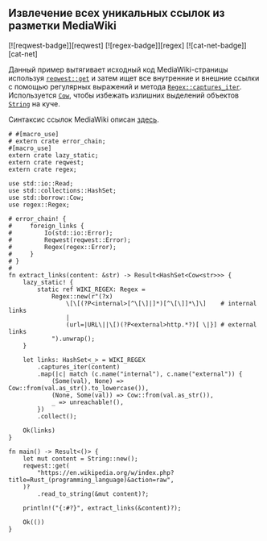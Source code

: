 ## Извлечение всех уникальных ссылок из разметки MediaWiki

[![reqwest-badge]][reqwest] [![regex-badge]][regex] [![cat-net-badge]][cat-net]

Данный пример вытягивает исходный код MediaWiki-страницы используя [`reqwest::get`](https://docs.rs/reqwest/*/reqwest/fn.get.html) и затем ищет все внутренние и внешние ссылки с помощью регулярных выражений и метода [`Regex::captures_iter`](https://docs.rs/regex/*/regex/struct.Regex.html#method.captures_iter). Используется [`Cow`](https://doc.rust-lang.org/std/borrow/enum.Cow.html), чтобы избежать излишних выделений объектов [`String`](https://doc.rust-lang.org/std/string/struct.String.html) на куче.

Синтаксис ссылок MediaWiki описан [здесь](https://www.mediawiki.org/wiki/Help:Links).

```rust,no_run
# #[macro_use]
# extern crate error_chain;
#[macro_use]
extern crate lazy_static;
extern crate reqwest;
extern crate regex;

use std::io::Read;
use std::collections::HashSet;
use std::borrow::Cow;
use regex::Regex;

# error_chain! {
#     foreign_links {
#         Io(std::io::Error);
#         Reqwest(reqwest::Error);
#         Regex(regex::Error);
#     }
# }
#
fn extract_links(content: &str) -> Result<HashSet<Cow<str>>> {
    lazy_static! {
        static ref WIKI_REGEX: Regex =
            Regex::new(r"(?x)
                \[\[(?P<internal>[^\[\]|]*)[^\[\]]*\]\]    # internal links
                |
                (url=|URL\||\[)(?P<external>http.*?)[ \|}] # external links
            ").unwrap();
    }

    let links: HashSet<_> = WIKI_REGEX
        .captures_iter(content)
        .map(|c| match (c.name("internal"), c.name("external")) {
            (Some(val), None) => Cow::from(val.as_str().to_lowercase()),
            (None, Some(val)) => Cow::from(val.as_str()),
            _ => unreachable!(),
        })
        .collect();

    Ok(links)
}

fn main() -> Result<()> {
    let mut content = String::new();
    reqwest::get(
        "https://en.wikipedia.org/w/index.php?title=Rust_(programming_language)&action=raw",
    )?
        .read_to_string(&mut content)?;

    println!("{:#?}", extract_links(&content)?);

    Ok(())
}
```



